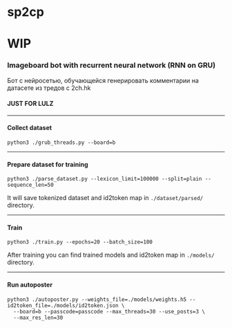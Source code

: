 # sp2cp

# WIP

### Imageboard bot with recurrent neural network (RNN on GRU)

Бот с нейросетью, обучающейся генерировать комментарии на датасете из тредов с 2ch.hk


#### JUST FOR LULZ

---
#### Collect dataset
```
python3 ./grub_threads.py --board=b
```

---
#### Prepare dataset for training
```
python3 ./parse_dataset.py --lexicon_limit=100000 --split=plain --sequence_len=50
```
It will save tokenized dataset and id2token map in `./dataset/parsed/` directory.

---
#### Train
```
python3 ./train.py --epochs=20 --batch_size=100
```
After training you can find trained models and id2token map in `./models/` directory.

---
#### Run autoposter
```
python3 ./autoposter.py --weights_file=./models/weights.h5 --id2token_file=./models/id2token.json \
  --board=b --passcode=passcode --max_threads=30 --use_posts=3 \
  --max_res_len=30
```
